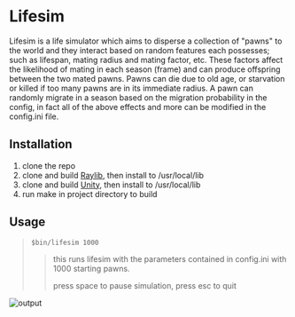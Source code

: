 # Lifesim

Lifesim is a life simulator which aims to disperse a collection of "pawns" to the world and they interact based on random features each possesses; such as lifespan, mating radius and mating factor, etc. These factors affect the likelihood of mating in each season (frame) and can produce offspring between the two mated pawns. Pawns can die due to old age, or starvation or killed if too many pawns are in its immediate radius. A pawn can randomly migrate in a season based on the migration probability in the config, in fact all of the above effects and more can be modified in the config.ini file.

## Installation
1. clone the repo
2. clone and build [Raylib](https://github.com/raysan5/raylib), then install to /usr/local/lib
3. clone and build [Unity](https://github.com/ThrowTheSwitch/Unity), then install to /usr/local/lib
4. run make in project directory to build

## Usage
>```$bin/lifesim 1000```
>
>>this runs lifesim with the parameters contained in config.ini with 1000 starting pawns.
>>
>>press space to pause simulation, press esc to quit

![output](https://github.com/user-attachments/assets/e2020b76-61fd-4b21-9d17-d304b016ee4d)
